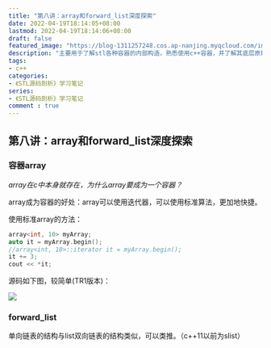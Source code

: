 ```yaml
---
title: "第八讲：array和forward_list深度探索"
date: 2022-04-19T18:14:05+08:00
lastmod: 2022-04-19T18:14:06+08:00
draft: false
featured_image: "https://blog-1311257248.cos.ap-nanjing.myqcloud.com/imgs/STL.png"
description: "主要用于了解stl各种容器的内部构造，熟悉使用c++容器，并了解其底层原理。"
tags:
- c++
categories:
- 《STL源码剖析》学习笔记
series:
- 《STL源码剖析》学习笔记
comment : true
---
```


## 第八讲：array和forward_list深度探索

### 容器array

*array在c中本身就存在，为什么array要成为一个容器？*

array成为容器的好处：array可以使用迭代器，可以使用标准算法，更加地快捷。

使用标准array的方法：
```c++
array<int, 10> myArray;
auto it = myArray.begin();
//array<int, 10>::iterator it = myArray.begin();
it += 3;
cout << *it;
```
源码如下图，较简单(TR1版本)：

![](https://blog-1311257248.cos.ap-nanjing.myqcloud.com/imgs/stl/img8_1.jpg)

### forward_list
单向链表的结构与list双向链表的结构类似，可以类推。（c++11以前为slist）
